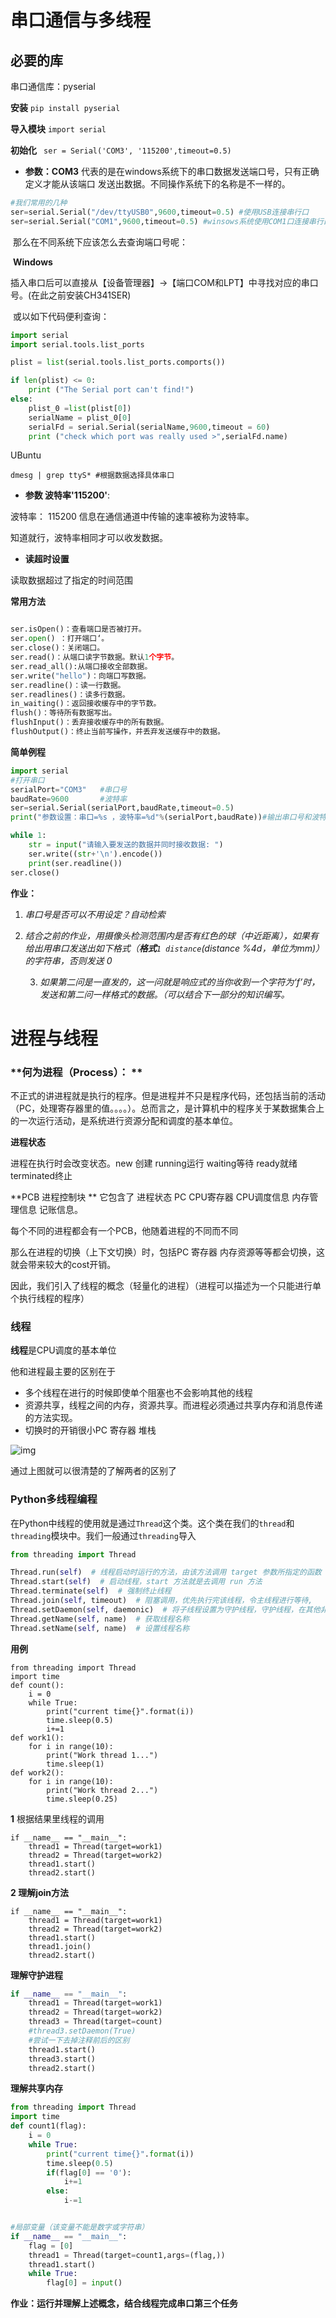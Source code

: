 # 串口通信与多线程

## 必要的库

串口通信库：pyserial

**安装**  `pip install pyserial`

**导入模块**   `import serial`

**初始化** ` ser = Serial('COM3', '115200',timeout=0.5)`

* **参数：COM3** 代表的是在windows系统下的串口数据发送端口号，只有正确定义才能从该端口		发送出数据。不同操作系统下的名称是不一样的。	

```python
#我们常用的几种
ser=serial.Serial("/dev/ttyUSB0",9600,timeout=0.5) #使用USB连接串行口
ser=serial.Serial("COM1",9600,timeout=0.5) #winsows系统使用COM1口连接串行口ser=serial.Serial("/dev/ttyS1",9600,timeout=0.5) #Linux系统使用COM1口连接串行口
```

​	那么在不同系统下应该怎么去查询端口号呢：

​	**Windows**

​	插入串口后可以直接从【设备管理器】->【端口COM和LPT】中寻找对应的串口号。(在此之前安装CH341SER)

​	或以如下代码便利查询：

```python
import serial
import serial.tools.list_ports

plist = list(serial.tools.list_ports.comports())

if len(plist) <= 0:
    print ("The Serial port can't find!")
else:
    plist_0 =list(plist[0])
    serialName = plist_0[0]
    serialFd = serial.Serial(serialName,9600,timeout = 60)
    print ("check which port was really used >",serialFd.name)
```

UBuntu

```
dmesg | grep ttyS* #根据数据选择具体串口
```



* **参数 波特率'115200'**: 

波特率： 115200 信息在通信通道中传输的速率被称为波特率。

知道就行，波特率相同才可以收发数据。

* **读超时设置**

读取数据超过了指定的时间范围

**常用方法**

```python

ser.isOpen()：查看端口是否被打开。
ser.open() ：打开端口‘。
ser.close()：关闭端口。
ser.read()：从端口读字节数据。默认1个字节。
ser.read_all():从端口接收全部数据。
ser.write("hello")：向端口写数据。
ser.readline()：读一行数据。
ser.readlines()：读多行数据。
in_waiting()：返回接收缓存中的字节数。
flush()：等待所有数据写出。
flushInput()：丢弃接收缓存中的所有数据。
flushOutput()：终止当前写操作，并丢弃发送缓存中的数据。
```

**简单例程**

```python
import serial
#打开串口
serialPort="COM3"   #串口号
baudRate=9600       #波特率
ser=serial.Serial(serialPort,baudRate,timeout=0.5) 
print("参数设置：串口=%s ，波特率=%d"%(serialPort,baudRate))#输出串口号和波特率

while 1:
    str = input("请输入要发送的数据并同时接收数据: ")
    ser.write((str+'\n').encode())
    print(ser.readline())
ser.close() 
```

**作业：**

1. *串口号是否可以不用设定？自动检索*
2. *结合之前的作业，用摄像头检测范围内是否有红色的球（中近距离），如果有给出用串口发送出如下格式（**格式**`1 distance`(distance %4d，单位为mm)）的字符串，否则发送 0*  

 	3. *如果第二问是一直发的，这一问就是响应式的当你收到一个字符为‘f’时，发送和第二问一样格式的数据。（可以结合下一部分的知识编写。*

# 进程与线程

###  **何为进程（Process）：	**

不正式的讲进程就是执行的程序。但是进程并不只是程序代码，还包括当前的活动（PC，处理寄存器里的值。。。。）。总而言之，是计算机中的程序关于某数据集合上的一次运行活动，是系统进行资源分配和调度的基本单位。

**进程状态**

进程在执行时会改变状态。new 创建 running运行 waiting等待 ready就绪 terminated终止

**PCB 进程控制块	** 它包含了 进程状态 PC CPU寄存器 CPU调度信息 内存管理信息 记账信息。

每个不同的进程都会有一个PCB，他随着进程的不同而不同

那么在进程的切换（上下文切换）时，包括PC 寄存器 内存资源等等都会切换，这就会带来较大的cost开销。

因此，我们引入了线程的概念（轻量化的进程）（进程可以描述为一个只能进行单个执行线程的程序）

### **线程**

**线程**是CPU调度的基本单位

他和进程最主要的区别在于

* 多个线程在进行的时候即使单个阻塞也不会影响其他的线程
* 资源共享，线程之间的内存，资源共享。而进程必须通过共享内存和消息传递的方法实现。
* 切换时的开销很小PC 寄存器 堆栈

![img](https://img-blog.csdnimg.cn/20191125221543961.png?x-oss-process=image/watermark,type_ZmFuZ3poZW5naGVpdGk,shadow_10,text_aHR0cHM6Ly9ibG9nLmNzZG4ubmV0L3MxNTQ3MTU2MzI1,size_16,color_FFFFFF,t_70)

通过上图就可以很清楚的了解两者的区别了

### Python多线程编程

在Python中线程的使用就是通过`Thread`这个类。这个类在我们的`thread`和`threading`模块中。我们一般通过`threading`导入

````python
from threading import Thread
````

```python
Thread.run(self)  # 线程启动时运行的方法，由该方法调用 target 参数所指定的函数
Thread.start(self)  # 启动线程，start 方法就是去调用 run 方法
Thread.terminate(self)  # 强制终止线程
Thread.join(self, timeout)  # 阻塞调用，优先执行完该线程，令主线程进行等待,
Thread.setDaemon(self, daemonic)  # 将子线程设置为守护线程，守护线程，在其他非守护线程#全部执行完成后会被自动回收。所以当一个程序里的全部用户线程都执行结束之后, 无论守护线程是否还#在工作, 都会跟随用户线程一块结束, 整个程序也会随之结束
Thread.getName(self, name)  # 获取线程名称
Thread.setName(self, name)  # 设置线程名称

```

**用例**

```
from threading import Thread
import time
def count():
    i = 0
    while True:
        print("current time{}".format(i))
        time.sleep(0.5)
        i+=1
def work1():
    for i in range(10):
        print("Work thread 1...")
        time.sleep(1)
def work2():
    for i in range(10):
        print("Work thread 2...")
        time.sleep(0.25)
```

**1** 根据结果里线程的调用

```
if __name__ == "__main__":
    thread1 = Thread(target=work1)
    thread2 = Thread(target=work2)
    thread1.start()
    thread2.start()
```

**2 理解join方法**

```
if __name__ == "__main__":
    thread1 = Thread(target=work1)
    thread2 = Thread(target=work2)
    thread1.start()
    thread1.join()
    thread2.start()
```

**理解守护进程**

```python
if __name__ == "__main__":
    thread1 = Thread(target=work1)
    thread2 = Thread(target=work2)
    thread3 = Thread(target=count)
    #thread3.setDaemon(True)
    #尝试一下去掉注释前后的区别
    thread1.start()
    thread3.start()
    thread2.start()
```

**理解共享内存**

```python
from threading import Thread
import time
def count1(flag):
    i = 0
    while True:
        print("current time{}".format(i))
        time.sleep(0.5)
        if(flag[0] == '0'):
            i+=1
        else:
            i-=1


#局部变量（该变量不能是数字或字符串）
if __name__ == "__main__":
    flag = [0]
    thread1 = Thread(target=count1,args=(flag,))
    thread1.start()
    while True:
        flag[0] = input()

```

**作业：运行并理解上述概念，结合线程完成串口第三个任务**